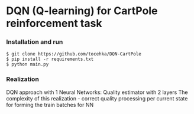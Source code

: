 # DQN (Q-learning) for CartPole reinforcement task

### Installation and run
```
$ git clone https://github.com/tocehka/DQN-CartPole
$ pip install -r requirements.txt
$ python main.py
```

### Realization
DQN approach with 1 Neural Networks: Quality estimator with 2 layers
The complexity of this realization - correct quality processing per current state for forming the train batches for NN